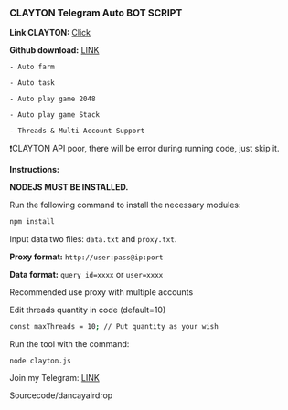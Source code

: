 ### CLAYTON Telegram Auto BOT SCRIPT

**Link CLAYTON:** [Click](https://t.me/claytoncoinbot/game?startapp=1416732111)

**Github download:** [LINK](https://github.com/codenewinsight/CLAYTON-Telegram-Bot)

    - Auto farm

    - Auto task

    - Auto play game 2048

    - Auto play game Stack

    - Threads & Multi Account Support

❗️CLAYTON API poor, there will be error during running code, just skip it.

**Instructions:**

**NODEJS MUST BE INSTALLED.**

Run the following command to install the necessary modules:

```bash
npm install
```
Input data two files: `data.txt` and `proxy.txt`.

**Proxy format:** `http://user:pass@ip:port`

**Data format:** `query_id=xxxx` or `user=xxxx`

Recommended use proxy with multiple accounts

Edit threads quantity in code (default=10)

```bash
const maxThreads = 10; // Put quantity as your wish
```

Run the tool with the command:

`node clayton.js`

Join my Telegram: [LINK](https://t.me/scriptsharing)

Sourcecode/dancayairdrop
